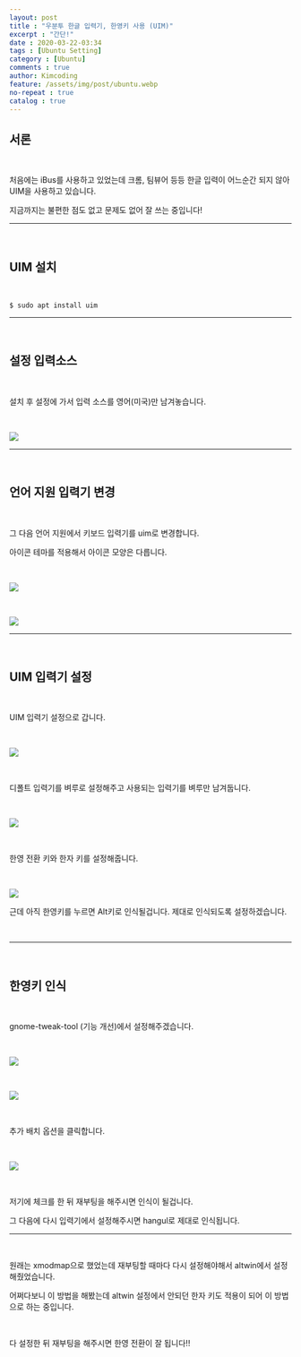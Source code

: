 ```yaml
---
layout: post
title : "우분투 한글 입력기, 한영키 사용 (UIM)"
excerpt : "간단!"
date : 2020-03-22-03:34
tags : [Ubuntu Setting]
category : [Ubuntu]
comments : true
author: Kimcoding
feature: /assets/img/post/ubuntu.webp
no-repeat : true
catalog : true
---
```




## 서론

<br/>

처음에는 iBus를 사용하고 있었는데 크롬, 팀뷰어 등등 한글 입력이 어느순간 되지 않아 UIM을 사용하고 있습니다.



지금까지는 불편한 점도 없고 문제도 없어 잘 쓰는 중입니다!


---

<br/>

## UIM 설치

<br/>

```shell
$ sudo apt install uim
```

---
<br/>

## 설정 입력소스

<br/>

설치 후 설정에 가서 입력 소스를 영어(미국)만 남겨놓습니다.

<br/>

![](https://user-images.githubusercontent.com/57852139/77234640-6beadb00-6bf3-11ea-89f0-571481c93a96.png)


---

<br/>

## 언어 지원 입력기 변경

<br/>

그 다음 언어 지원에서 키보드 입력기를 uim로 변경합니다.

아이콘 테마를 적용해서 아이콘 모양은 다릅니다.

<br/>

![](https://user-images.githubusercontent.com/57852139/77235127-a43fe880-6bf6-11ea-9af2-8a4b38a11e1c.png)


<br/>


![](https://user-images.githubusercontent.com/57852139/77234974-93db3e00-6bf5-11ea-9647-73fa9f276817.png)


---

<br/>

## UIM 입력기 설정

<br/>

UIM 입력기 설정으로 갑니다.



<br/>



![](https://user-images.githubusercontent.com/57852139/77234794-87a2b100-6bf4-11ea-9285-c2c119a44bc2.png)





<br/>



디폴트 입력기를 벼루로 설정해주고 사용되는 입력기를 벼루만 남겨둡니다.

<br/>

![](https://user-images.githubusercontent.com/57852139/77235042-faf8f280-6bf5-11ea-8a85-c6218278e784.png)



<br/>



한영 전환 키와 한자 키를 설정해줍니다.

<br/>

![](https://user-images.githubusercontent.com/57852139/77235435-f4b84580-6bf8-11ea-90ce-08661fbd746a.png)
<br/>

근데 아직 한영키를 누르면 Alt키로 인식될겁니다. 제대로 인식되도록 설정하겠습니다.

<br/>

---

<br/>


## 한영키 인식

<br/>

gnome-tweak-tool (기능 개선)에서 설정해주겠습니다.

<br/>

![](https://user-images.githubusercontent.com/57852139/77235175-fbde5400-6bf6-11ea-8034-27242a8208f6.png)

<br/>

![](https://user-images.githubusercontent.com/57852139/77235206-347e2d80-6bf7-11ea-9fc9-c4d1a09a1d79.png)

<br/>

추가 배치 옵션을 클릭합니다.

<br/>

![](https://user-images.githubusercontent.com/57852139/77235223-5d062780-6bf7-11ea-9ef2-4566ef47b146.png)

<br/>

저기에 체크를 한 뒤 재부팅을 해주시면 인식이 될겁니다.

그 다음에 다시 입력기에서 설정해주시면 hangul로 제대로 인식됩니다.

---

<br/>

원래는 xmodmap으로 했었는데 재부팅할 때마다 다시 설정해야해서 altwin에서 설정해줬었습니다.

어쩌다보니 이 방법을 해봤는데 altwin 설정에서 안되던 한자 키도 적용이 되어 이 방법으로 하는 중입니다.

<br/>

다 설정한 뒤 재부팅을 해주시면 한영 전환이 잘 됩니다!!